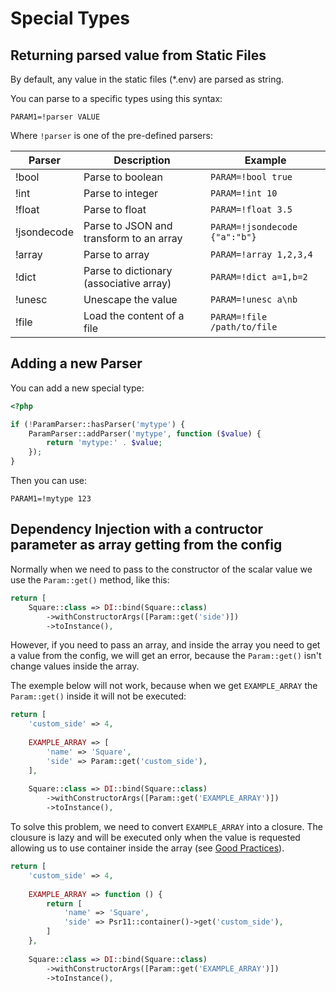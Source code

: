 # Special Types

## Returning parsed value from Static Files

By default, any value in the static files (*.env) are parsed as string. 

You can parse to a specific types using this syntax:

```text
PARAM1=!parser VALUE
```

Where `!parser` is one of the pre-defined parsers:

| Parser      | Description                             | Example                       |
|-------------|-----------------------------------------|-------------------------------|
| !bool       | Parse to boolean                        | `PARAM=!bool true`            |
| !int        | Parse to integer                        | `PARAM=!int 10`               |
| !float      | Parse to float                          | `PARAM=!float 3.5`            |
| !jsondecode | Parse to JSON and transform to an array | `PARAM=!jsondecode {"a":"b"}` |
| !array      | Parse to array                          | `PARAM=!array 1,2,3,4`        |
| !dict       | Parse to dictionary (associative array) | `PARAM=!dict a=1,b=2`         |
| !unesc      | Unescape the value                      | `PARAM=!unesc a\nb`           |
| !file       | Load the content of a file              | `PARAM=!file /path/to/file`   |

## Adding a new Parser

You can add a new special type:

```php
<?php

if (!ParamParser::hasParser('mytype') {
    ParamParser::addParser('mytype', function ($value) {
        return 'mytype:' . $value;
    });
}
```

Then you can use:

```text
PARAM1=!mytype 123
```

## Dependency Injection with a contructor parameter as array getting from the config

Normally when we need to pass to the constructor of the scalar value we use the `Param::get()` method, like this:

```php
return [
    Square::class => DI::bind(Square::class)
        ->withConstructorArgs([Param::get('side')])
        ->toInstance(),
```

However, if you need to pass an array, and inside the array you need to get a value from the config, we will get an error, 
because the `Param::get()` isn't change values inside the array.

The exemple below will not work, because when we get `EXAMPLE_ARRAY` the `Param::get()` inside it will not be executed:

```php
return [
    'custom_side' => 4,
    
    EXAMPLE_ARRAY => [
        'name' => 'Square',
        'side' => Param::get('custom_side'),
    ],
    
    Square::class => DI::bind(Square::class)
        ->withConstructorArgs([Param::get('EXAMPLE_ARRAY')])
        ->toInstance(),
```

To solve this problem, we need to convert `EXAMPLE_ARRAY` into a closure. The clousure is lazy 
and will be executed only when the value is requested allowing us to use container inside the array 
(see [Good Practices](good-practices.md)).

```php
return [
    'custom_side' => 4,
    
    EXAMPLE_ARRAY => function () {
        return [
            'name' => 'Square',
            'side' => Psr11::container()->get('custom_side'),
        ]
    },
    
    Square::class => DI::bind(Square::class)
        ->withConstructorArgs([Param::get('EXAMPLE_ARRAY')])
        ->toInstance(),
```


